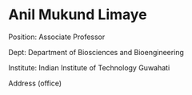 # Anil Mukund Limaye
Position: Associate Professor

Dept: Department of Biosciences and Bioengineering

Institute: Indian Institute of Technology Guwahati


Address (office)

